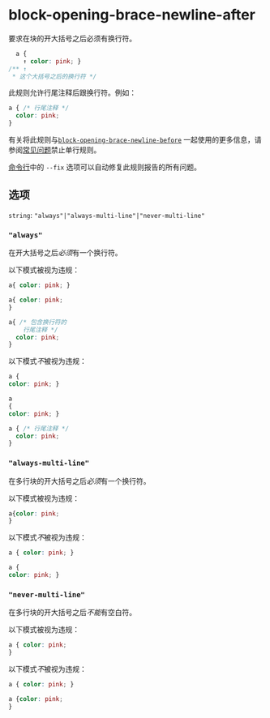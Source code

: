 # block-opening-brace-newline-after

要求在块的开大括号之后必须有换行符。

```css
  a {
    ↑ color: pink; }
/** ↑
 * 这个大括号之后的换行符 */
```

此规则允许行尾注释后跟换行符。例如：

```css
a { /* 行尾注释 */
  color: pink;
}
```

有关将此规则与[`block-opening-brace-newline-before`](../block-opening-brace-newline-before/README.md) 一起使用的更多信息，请参阅[常见问题](../../../docs/user-guide/faq.md#如何禁用单行代码块)禁止单行规则。

[命令行](../../../docs/user-guide/cli.md#自动修复错误)中的 `--fix` 选项可以自动修复此规则报告的所有问题。

## 选项

`string`: `"always"|"always-multi-line"|"never-multi-line"`

### `"always"`

在开大括号之后*必须*有一个换行符。

以下模式被视为违规：

```css
a{ color: pink; }
```

```css
a{ color: pink;
}
```

```css
a{ /* 包含换行符的
    行尾注释 */
  color: pink;
}
```

以下模式*不*被视为违规：

```css
a {
color: pink; }
```

```css
a
{
color: pink; }
```

```css
a { /* 行尾注释 */
  color: pink;
}
```

### `"always-multi-line"`

在多行块的开大括号之后*必须*有一个换行符。

以下模式被视为违规：

```css
a{color: pink;
}
```

以下模式*不*被视为违规：

```css
a { color: pink; }
```

```css
a {
color: pink; }
```

### `"never-multi-line"`

在多行块的开大括号之后*不能*有空白符。

以下模式被视为违规：

```css
a { color: pink;
}
```

以下模式*不*被视为违规：

```css
a { color: pink; }
```

```css
a {color: pink;
}
```
